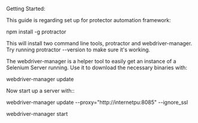 Getting Started:

This guide is regarding set up for protector automation framework:

npm install -g protractor

This will install two command line tools, protractor and webdriver-manager. Try running protractor --version to make sure it's working.

The webdriver-manager is a helper tool to easily get an instance of a Selenium Server running. Use it to download the necessary binaries with:

webdriver-manager update

Now start up a server with::

webdriver-manager update --proxy="http://internetpu:8085" --ignore_ssl 

webdriver-manager start





